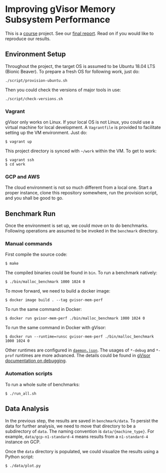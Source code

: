 # Improving gVisor Memory Subsystem Performance

This is a [course](https://cseweb.ucsd.edu/~yiying/cse291j-winter20/) project. See our [final report](final-report.pdf). Read on if you would like to reproduce our results.

## Environment Setup

Throughout the project, the target OS is assumed to be Ubuntu 18.04 LTS (Bionic Beaver). To prepare a fresh OS for following work, just do:
```console
./script/provision-ubuntu.sh
```

Then you could check the versions of major tools in use:
```console
./script/check-versions.sh
```

### Vagrant

gVisor only works on Linux. If your local OS is not Linux, you could use a virtual machine for local development. A `Vagrantfile` is provided to facilitate setting up the VM environment. Just do:
```console
$ vagrant up
```

This project directory is synced with `~/work` within the VM. To get to work:
```console
$ vagrant ssh
$ cd work
```

### GCP and AWS

The cloud environment is not so much different from a local one. Start a proper instance, clone this repository somewhere, run the provision script, and you shall be good to go.

## Benchmark Run

Once the environment is set up, we could move on to do benchmarks. Following operations are assumed to be invoked in the `benchmark` directory.

### Manual commands

First compile the source code:
```
$ make
```

The compiled binaries could be found in `bin`. To run a benchmark natively:
```
$ ./bin/malloc_benchmark 1000 1024 0
```

To move forward, we need to build a docker image:
```
$ docker image build . --tag gvisor-mem-perf
```

To run the same command in Docker:
```console
$ docker run gvisor-mem-perf ./bin/malloc_benchmark 1000 1024 0
```

To run the same command in Docker with gVisor:
```console
$ docker run --runtime=runsc gvisor-mem-perf ./bin/malloc_benchmark 1000 1024 0
```

Other runtimes are configured in [`daemon.json`](daemon.json). The usages of `*-debug` and `*-prof` runtimes are more advanced. The details could be found in [gVisor documentation on debugging](https://gvisor.dev/docs/user_guide/debugging/).

### Automation scripts

To run a whole suite of benchmarks:
```console
$ ./run_all.sh
```

## Data Analysis

In the previous step, the results are saved in `benchmark/data`. To persist the data for further analysis, we need to move that directory to be a subdirectory of `data`. The naming convention is `data/{machine_type}`. For example, `data/gcp-n1-standard-4` means results from a `n1-standard-4` instance on GCP.

Once the `data` directory is populated, we could visualize the results using a Python script:
```console
$ ./data/plot.py
```
